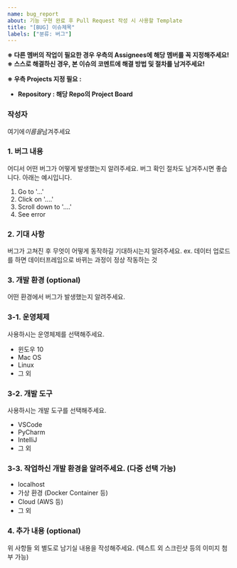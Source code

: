 ```yaml
---
name: bug_report
about: 기능 구현 완료 후 Pull Request 작성 시 사용할 Template
title: "[BUG] 이슈제목"
labels: ["분류: 버그"]
---
```


**※ 다른 멤버의 작업이 필요한 경우 우측의 Assignees에 해당 멤버를 꼭 지정해주세요!**
**※ 스스로 해결하신 경우, 본 이슈의 코멘트에 해결 방법 및 절차를 남겨주세요!**

**※ 우측 Projects 지정 필요 :**

- **Repository : 해당 Repo의 Project Board**

### 작성자

여기에*이름을*남겨주세요

### 1. 버그 내용

어디서 어떤 버그가 어떻게 발생했는지 알려주세요.
버그 확인 절차도 남겨주시면 좋습니다. 아래는 예시입니다.

1. Go to '...'
2. Click on '....'
3. Scroll down to '....'
4. See error

### 2. 기대 사항

버그가 고쳐진 후 무엇이 어떻게 동작하길 기대하시는지 알려주세요.
ex. 데이터 업로드를 하면 데이터프레임으로 바뀌는 과정이 정상 작동하는 것

### 3. 개발 환경 (optional)

어떤 환경에서 버그가 발생했는지 알려주세요.

### 3-1. 운영체제

사용하시는 운영체제를 선택해주세요.

- 윈도우 10
- Mac OS
- Linux
- 그 외

### 3-2. 개발 도구

사용하시는 개발 도구를 선택해주세요.

- VSCode
- PyCharm
- IntelliJ
- 그 외

### 3-3. 작업하신 개발 환경을 알려주세요. (다중 선택 가능)

- localhost
- 가상 환경 (Docker Container 등)
- Cloud (AWS 등)
- 그 외

### 4. 추가 내용 (optional)

위 사항들 외 별도로 남기실 내용을 작성해주세요.
(텍스트 외 스크린샷 등의 이미지 첨부 가능)
